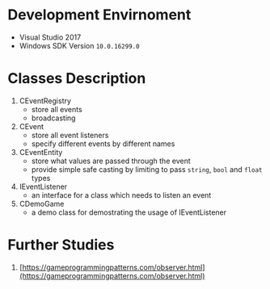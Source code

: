 # Development Envirnoment

- Visual Studio 2017
- Windows SDK Version `10.0.16299.0`

# Classes Description

1. CEventRegistry
    - store all events
    - broadcasting
2. CEvent
    - store all event listeners
    - specify different events by different names
3. CEventEntity
    - store what values are passed through the event
    - provide simple safe casting by limiting to pass `string`, `bool` and `float` types
4. IEventListener
    - an interface for a class which needs to listen an event
5. CDemoGame
    - a demo class for demostrating the usage of IEventListener

# Further Studies

1. [https://gameprogrammingpatterns.com/observer.html](https://gameprogrammingpatterns.com/observer.html)
